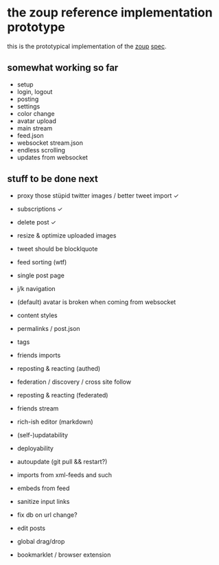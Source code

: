 # the zoup reference implementation prototype

this is the prototypical implementation of the [zoup](https://zoup.io/) [spec](https://github.com/zoupio/spec/blob/main/spec.md).

## somewhat working so far

* setup
* login, logout
* posting
* settings
* color change
* avatar upload
* main stream
* feed.json
* websocket stream.json
* endless scrolling
* updates from websocket


## stuff to be done next

* proxy those stüpid twitter images / better tweet import ✓
* subscriptions ✓
* delete post ✓

* resize & optimize uploaded images
* tweet should be blocklquote
* feed sorting (wtf)
* single post page
* j/k navigation
* (default) avatar is broken when coming from websocket
* content styles
* permalinks / post.json
* tags
* friends imports
* reposting & reacting (authed)
* federation / discovery / cross site follow
* reposting & reacting (federated)
* friends stream
* rich-ish editor (markdown)
* (self-)updatability
* deployability
* autoupdate (git pull && restart?)
* imports from xml-feeds and such
* embeds from feed
* sanitize input links
* fix db on url change?
* edit posts
* global drag/drop
* bookmarklet / browser extension

